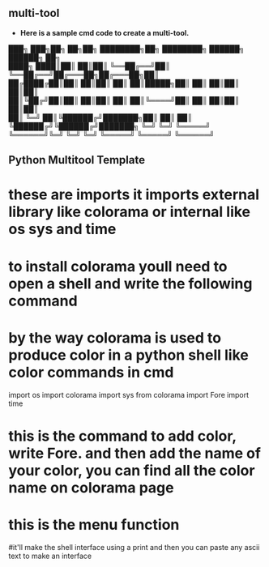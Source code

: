 ## multi-tool
- **Here is a sample cmd code to create a multi-tool.**



███╗   ███╗██╗   ██╗██╗  ████████╗██╗   ████████╗ ██████╗  ██████╗ ██╗     
████╗ ████║██║   ██║██║  ╚══██╔══╝██║   ╚══██╔══╝██╔═══██╗██╔═══██╗██║     
██╔████╔██║██║   ██║██║     ██║   ██║█████╗██║   ██║   ██║██║   ██║██║     
██║╚██╔╝██║██║   ██║██║     ██║   ██║╚════╝██║   ██║   ██║██║   ██║██║     
██║ ╚═╝ ██║╚██████╔╝███████╗██║   ██║      ██║   ╚██████╔╝╚██████╔╝███████╗
╚═╝     ╚═╝ ╚═════╝ ╚══════╝╚═╝   ╚═╝      ╚═╝    ╚═════╝  ╚═════╝ ╚══════╝



## Python Multitool Template
# these are imports it imports external library like colorama or internal like os sys and time
# to install colorama youll need to open a shell and write the following command 
# by the way colorama is used to produce color in a python shell like color commands in cmd
import os 
import colorama
import sys
from colorama import Fore
import time

# this is the command to add color, write Fore. and then add the name of your color, you can find all the color name on colorama page

# this is the menu function 
#it'll make the shell interface using a print and then you can paste any ascii text to make an interface
